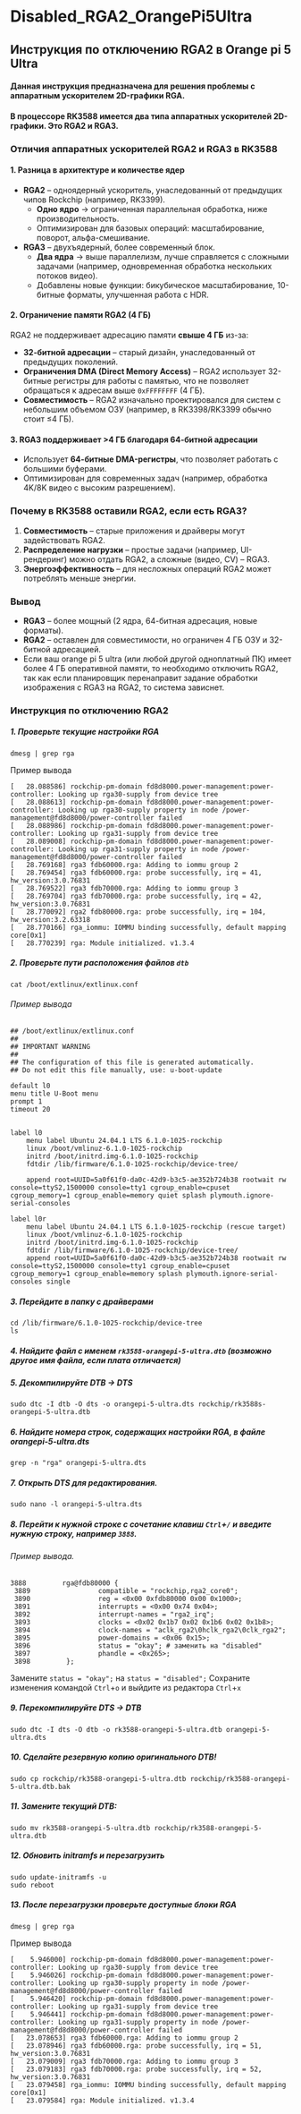 # Disabled_RGA2_OrangePi5Ultra
## Инструкция по отключению RGA2 в Orange pi 5 Ultra
#### Данная инструкция предназначена для решения проблемы с аппаратным ускорителем 2D-графики RGA.
#### В процессоре RK3588 имеется два типа аппаратных ускорителей 2D-графики. Это RGA2 и RGA3.
### **Отличия аппаратных ускорителей RGA2 и RGA3 в RK3588**  

#### **1. Разница в архитектуре и количестве ядер**  
- **RGA2** – одноядерный ускоритель, унаследованный от предыдущих чипов Rockchip (например, RK3399).  
  - **Одно ядро** → ограниченная параллельная обработка, ниже производительность.  
  - Оптимизирован для базовых операций: масштабирование, поворот, альфа-смешивание.  
- **RGA3** – двухъядерный, более современный блок.  
  - **Два ядра** → выше параллелизм, лучше справляется с сложными задачами (например, одновременная обработка нескольких потоков видео).  
  - Добавлены новые функции: бикубическое масштабирование, 10-битные форматы, улучшенная работа с HDR.  

#### **2. Ограничение памяти RGA2 (4 ГБ)**  
RGA2 не поддерживает адресацию памяти **свыше 4 ГБ** из-за:  
- **32-битной адресации** – старый дизайн, унаследованный от предыдущих поколений.  
- **Ограничения DMA (Direct Memory Access)** – RGA2 использует 32-битные регистры для работы с памятью, что не позволяет обращаться к адресам выше `0xFFFFFFFF` (4 ГБ).  
- **Совместимость** – RGA2 изначально проектировался для систем с небольшим объемом ОЗУ (например, в RK3398/RK3399 обычно стоит ≤4 ГБ).  

#### **3. RGA3 поддерживает >4 ГБ благодаря 64-битной адресации**  
- Использует **64-битные DMA-регистры**, что позволяет работать с большими буферами.  
- Оптимизирован для современных задач (например, обработка 4K/8K видео с высоким разрешением).  

### **Почему в RK3588 оставили RGA2, если есть RGA3?**  
1. **Совместимость** – старые приложения и драйверы могут задействовать RGA2.  
2. **Распределение нагрузки** – простые задачи (например, UI-рендеринг) можно отдать RGA2, а сложные (видео, CV) – RGA3.  
3. **Энергоэффективность** – для несложных операций RGA2 может потреблять меньше энергии.  

### **Вывод**  
- **RGA3** – более мощный (2 ядра, 64-битная адресация, новые форматы).  
- **RGA2** – оставлен для совместимости, но ограничен 4 ГБ ОЗУ и 32-битной адресацией.  
- Если ваш orange pi 5 ultra (или любой другой одноплатный ПК) имеет более 4 ГБ оперативной памяти, то необходимо отключить RGA2, так как если планировщик перенаправит задание обработки изображения с RGA3 на RGA2, то система зависнет.

### **Инструкция по отключению RGA2**
##### 1. Проверьте текущие настройки RGA
```
dmesg | grep rga
```
Пример вывода
>
	[   28.088586] rockchip-pm-domain fd8d8000.power-management:power-controller: Looking up rga30-supply from device tree
	[   28.088613] rockchip-pm-domain fd8d8000.power-management:power-controller: Looking up rga30-supply property in node /power-management@fd8d8000/power-controller failed
	[   28.088986] rockchip-pm-domain fd8d8000.power-management:power-controller: Looking up rga31-supply from device tree
	[   28.089008] rockchip-pm-domain fd8d8000.power-management:power-controller: Looking up rga31-supply property in node /power-management@fd8d8000/power-controller failed
	[   28.769168] rga3 fdb60000.rga: Adding to iommu group 2
	[   28.769454] rga3 fdb60000.rga: probe successfully, irq = 41, hw_version:3.0.76831
	[   28.769522] rga3 fdb70000.rga: Adding to iommu group 3
	[   28.769704] rga3 fdb70000.rga: probe successfully, irq = 42, hw_version:3.0.76831
	[   28.770092] rga2 fdb80000.rga: probe successfully, irq = 104, hw_version:3.2.63318
	[   28.770166] rga_iommu: IOMMU binding successfully, default mapping core[0x1]
	[   28.770239] rga: Module initialized. v1.3.4

##### 2. Проверьте пути расположения файлов `dtb`
```
cat /boot/extlinux/extlinux.conf
```
###### Пример вывода
>
	## /boot/extlinux/extlinux.conf
	##
	## IMPORTANT WARNING
	##
	## The configuration of this file is generated automatically.
	## Do not edit this file manually, use: u-boot-update
	
	default l0
	menu title U-Boot menu
	prompt 1
	timeout 20
	
	
	label l0
		menu label Ubuntu 24.04.1 LTS 6.1.0-1025-rockchip
		linux /boot/vmlinuz-6.1.0-1025-rockchip
		initrd /boot/initrd.img-6.1.0-1025-rockchip
		fdtdir /lib/firmware/6.1.0-1025-rockchip/device-tree/
		
		append root=UUID=5a0f61f0-da0c-42d9-b3c5-ae352b724b38 rootwait rw console=ttyS2,1500000 console=tty1 cgroup_enable=cpuset cgroup_memory=1 cgroup_enable=memory quiet splash plymouth.ignore-serial-consoles
	
	label l0r
		menu label Ubuntu 24.04.1 LTS 6.1.0-1025-rockchip (rescue target)
		linux /boot/vmlinuz-6.1.0-1025-rockchip
		initrd /boot/initrd.img-6.1.0-1025-rockchip
		fdtdir /lib/firmware/6.1.0-1025-rockchip/device-tree/
		append root=UUID=5a0f61f0-da0c-42d9-b3c5-ae352b724b38 rootwait rw console=ttyS2,1500000 console=tty1 cgroup_enable=cpuset cgroup_memory=1 cgroup_enable=memory splash plymouth.ignore-serial-consoles single


##### 3. Перейдите в папку с драйверами
```
cd /lib/firmware/6.1.0-1025-rockchip/device-tree
ls
```
##### 4. Найдите файл с именем `rk3588-orangepi-5-ultra.dtb` (возможно другое имя файла, если плата отличается)
##### 5. Декомпилируйте DTB → DTS
```
sudo dtc -I dtb -O dts -o orangepi-5-ultra.dts rockchip/rk3588s-orangepi-5-ultra.dtb
```
##### 6. Найдите номера строк, содержащих настройки RGA, в файле orangepi-5-ultra.dts
```
grep -n "rga" orangepi-5-ultra.dts
```
##### 7. Открыть DTS для редактирования.
```
sudo nano -l orangepi-5-ultra.dts
```
##### 8. Перейти к нужной строке с сочетание клавиш `Ctrl`+`/` и введите нужную строку, например `3888`.
###### Пример вывода.
>
	3888         rga@fdb80000 {
	 3889                 compatible = "rockchip,rga2_core0";
	 3890                 reg = <0x00 0xfdb80000 0x00 0x1000>;
	 3891                 interrupts = <0x00 0x74 0x04>;
	 3892                 interrupt-names = "rga2_irq";
	 3893                 clocks = <0x02 0x1b7 0x02 0x1b6 0x02 0x1b8>;
	 3894                 clock-names = "aclk_rga2\0hclk_rga2\0clk_rga2";
	 3895                 power-domains = <0x06 0x15>;
	 3896                 status = "okay"; # заменить на "disabled"
	 3897                 phandle = <0x265>;
	 3898         };

Замените `status = "okay";` на `status = "disabled";`
Сохраните изменения командой `Ctrl`+`o` и выйдите из редактора `Ctrl`+`x`
##### 9. Перекомпилируйте DTS → DTB
```
sudo dtc -I dts -O dtb -o rk3588-orangepi-5-ultra.dtb orangepi-5-ultra.dts
```
##### 10. Сделайте резервную копию оригинального DTB!
```
sudo cp rockchip/rk3588-orangepi-5-ultra.dtb rockchip/rk3588-orangepi-5-ultra.dtb.bak
```
##### 11. Замените текущий DTB:
```
sudo mv rk3588-orangepi-5-ultra.dtb rockchip/rk3588-orangepi-5-ultra.dtb
```
##### 12. Обновить initramfs и перезагрузить
```
sudo update-initramfs -u
sudo reboot
```
##### 13. После перезагрузки проверьте доступные блоки RGA
```
dmesg | grep rga
```
Пример вывода
>
	[    5.946000] rockchip-pm-domain fd8d8000.power-management:power-controller: Looking up rga30-supply from device tree
	[    5.946026] rockchip-pm-domain fd8d8000.power-management:power-controller: Looking up rga30-supply property in node /power-management@fd8d8000/power-controller failed
	[    5.946420] rockchip-pm-domain fd8d8000.power-management:power-controller: Looking up rga31-supply from device tree
	[    5.946441] rockchip-pm-domain fd8d8000.power-management:power-controller: Looking up rga31-supply property in node /power-management@fd8d8000/power-controller failed
	[   23.078653] rga3 fdb60000.rga: Adding to iommu group 2
	[   23.078946] rga3 fdb60000.rga: probe successfully, irq = 51, hw_version:3.0.76831
	[   23.079009] rga3 fdb70000.rga: Adding to iommu group 3
	[   23.079183] rga3 fdb70000.rga: probe successfully, irq = 52, hw_version:3.0.76831
	[   23.079458] rga_iommu: IOMMU binding successfully, default mapping core[0x1]
	[   23.079584] rga: Module initialized. v1.3.4

